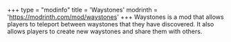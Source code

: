 +++
type = "modinfo"
title = 'Waystones'
modrinth = 'https://modrinth.com/mod/waystones'
+++
Waystones is a mod that allows players to teleport between waystones that they have discovered. It also allows players to create new waystones and share them with others.
